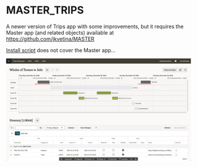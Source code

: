 # MASTER_TRIPS

A newer version of Trips app with some improvements, but it requires the Master app (and related objects)
available at https://github.com/jkvetina/MASTER

[Install script](https://github.com/jkvetina/MASTER_TRIPS/blob/main/INSTALL.sql) does not cover the Master app...


![Screen](https://github.com/jkvetina/MASTER_TRIPS/blob/main/screens/06_Tromso_2.png?raw=true)

